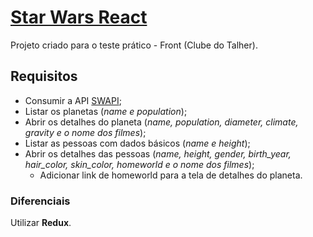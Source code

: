# [Star Wars React](https://lupy100.github.io/star-wars-react/)

Projeto criado para o teste prático - Front (Clube do Talher).

## Requisitos

- Consumir a API [SWAPI](https://swapi.co);
- Listar os planetas (*name e population*);
- Abrir os detalhes do planeta (*name, population, diameter, climate, gravity e o nome dos filmes*);
- Listar as pessoas com dados básicos (*name e height*);
- Abrir os detalhes das pessoas (*name, height, gender, birth\_year, hair\_color, skin\_color, homeworld e o nome dos filmes*);
  - Adicionar link de homeworld para a tela de detalhes do planeta.

### Diferenciais 

Utilizar **Redux**.
